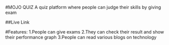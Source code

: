   #MOJO QUIZ 
  A quiz platform where people can judge their skills by giving exam
  
  ##Live Link
  

#Features:
1.People can give exams
2.They can check their result and show their performance graph
3.People can read various blogs on technology

  
